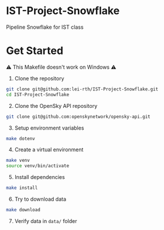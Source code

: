 # IST-Project-Snowflake
Pipeline Snowflake for IST class

# Get Started

⚠️ This Makefile doesn't work on Windows ⚠️

1. Clone the repository
```bash
git clone git@github.com:lei-rth/IST-Project-Snowflake.git
cd IST-Project-Snowflake
```

2. Clone the OpenSky API repository
```bash
git clone git@github.com:openskynetwork/opensky-api.git
```

3. Setup environment variables
```bash
make dotenv
```

4. Create a virtual environment
```bash
make venv
source venv/bin/activate
```

5. Install dependencies
```bash
make install
```

6. Try to download data
```bash
make download
```

7. Verify data in `data/` folder